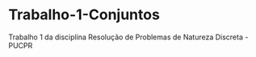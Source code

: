 # Trabalho-1-Conjuntos
 Trabalho 1 da disciplina Resolução de Problemas de Natureza Discreta - PUCPR
